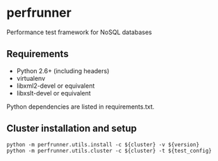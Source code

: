 perfrunner
==========

Performance test framework for NoSQL databases

Requirements
------------

* Python 2.6+ (including headers)
* virtualenv
* libxml2-devel or equivalent
* libxslt-devel or equivalent

Python dependencies are listed in requirements.txt.

Cluster installation and setup
------------------------------

    python -m perfrunner.utils.install -c ${cluster} -v ${version}
    python -m perfrunner.utils.cluster -c ${cluster} -t ${test_config}
